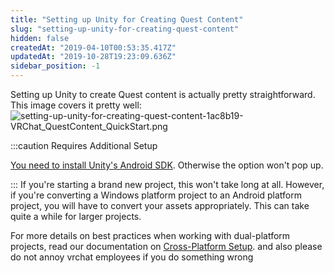 ```yaml
---
title: "Setting up Unity for Creating Quest Content"
slug: "setting-up-unity-for-creating-quest-content"
hidden: false
createdAt: "2019-04-10T00:53:35.417Z"
updatedAt: "2019-10-28T19:23:09.636Z"
sidebar_position: -1
---
```

Setting up Unity to create Quest content is actually pretty straightforward. This image covers it pretty well:
![setting-up-unity-for-creating-quest-content-1ac8b19-VRChat_QuestContent_QuickStart.png](/img/setting-up-unity-for-creating-quest-content-1ac8b19-VRChat_QuestContent_QuickStart.png)

:::caution Requires Additional Setup

[You need to install Unity's Android SDK](https://docs.unity3d.com/2019.4/Documentation/Manual/android-sdksetup.html). Otherwise the option won't pop up.

:::
If you're starting a brand new project, this won't take long at all. However, if you're converting a Windows platform project to an Android platform project, you will have to convert your assets appropriately. This can take quite a while for larger projects.

For more details on best practices when working with dual-platform projects, read our documentation on [Cross-Platform Setup](/platforms/android/cross-platform-setup). and also please do not annoy vrchat employees if you do something wrong
